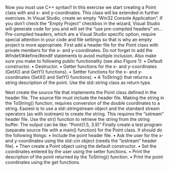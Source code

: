 Now you must use C++ syntax!!
In this exercise we start creating a Point class with and x- and y-coordinates. This class will be extended in further exercises. In Visual Studio, create an empty “Win32 Console Application”. If you don’t check the “Empty Project” checkbox in the wizard, Visual Studio will generate code for you and will set the “use pre-compiled headers” on... Pre-compiled headers, which are a Visual Studio specific option, require special attention in your code and file settings so that is why an empty project is more appropriate. First add a header file for the Point class with private members for the x- and y-coordinates. Do not forget to add the #ifndef/#define/#endif statements to avoid multiple inclusion. Also make sure you make to following public functionality (see also Figure 1):
• Default constructor.
• Destructor.
• Getter functions for the x- and y-coordinates (GetX() and GetY() functions).
• Settter functions for the x- and y-coordinates (SetX() and SetY() functions).
• A ToString() that returns a string description of the point. Use the std::string class as return type.

Next create the source file that implements the Point class defined in the header file. The source file must include the header file. Making the string in the ToString() function, requires conversion of the double coordinates to a string. Easiest is to use a std::stringstream object and the standard stream operators (as with iostream) to create the string. This requires the “sstream” header file. Use the str() function to retrieve the string from the string buffer. The output can be like: “Point(1.5, 3.9)” Finally create a test program (separate source file with a main() function) for the Point class. It should do the following things:
• Include the point header file.
• Ask the user for the x- and y-coordinates using the std::cin object (needs the “iostream” header file).
• Then create a Point object using the default constructor.
• Set the coordinates entered by the user using the setter functions.
• Print the description of the point returned by the ToString() function.
• Print the point coordinates using the get functions.